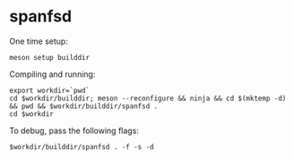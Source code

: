 # spanfsd

One time setup:

```
meson setup builddir
```

Compiling and running:

```
export workdir=`pwd` 
cd $workdir/builddir; meson --reconfigure && ninja && cd $(mktemp -d) && pwd && $workdir/builddir/spanfsd .
cd $workdir
```

To debug, pass the following flags:

```
$workdir/builddir/spanfsd . -f -s -d
```